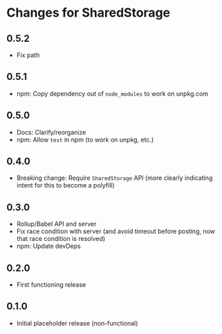# Changes for SharedStorage

## 0.5.2

- Fix path

## 0.5.1

- npm: Copy dependency out of `node_modules` to work on unpkg.com

## 0.5.0

- Docs: Clarify/reorganize
- npm: Allow `test` in npm (to work on unpkg, etc.)

## 0.4.0

- Breaking change: Require `SharedStorage` API (more clearly indicating
  intent for this to become a polyfill)

## 0.3.0

- Rollup/Babel API and server
- Fix race condition with server (and avoid timeout before posting,
  now that race condition is resolved)
- npm: Update devDeps

## 0.2.0

- First functioning release

## 0.1.0

- Initial placeholder release (non-functional)

